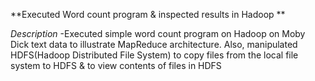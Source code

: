 **Executed Word count program & inspected results in Hadoop **

*Description*
-Executed simple word count program on Hadoop on Moby Dick text data to illustrate MapReduce architecture. Also, manipulated HDFS(Hadoop Distributed File System) to copy files from the local file system to HDFS & to view contents of files in HDFS 


